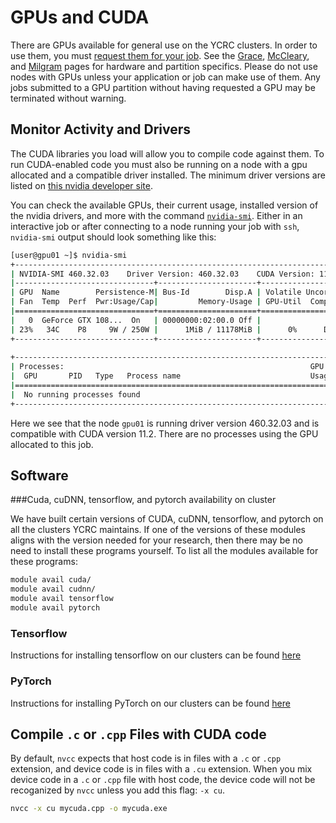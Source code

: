 # GPUs and CUDA

There are GPUs available for general use on the YCRC clusters. In order to use them, you must [request them for your job](/clusters-at-yale/job-scheduling/resource-requests/#request-gpus). See the [Grace](/clusters/grace), [McCleary](/clusters/mccleary), and [Milgram](/clusters/milgram) pages for hardware and partition specifics. Please do not use nodes with GPUs unless your application or job can make use of them. Any jobs submitted to a GPU partition without having requested a GPU may be terminated without warning.

## Monitor Activity and Drivers

The CUDA libraries you load will allow you to compile code against them. To run CUDA-enabled code you must also be running on a node with a gpu allocated and a compatible driver installed. The minimum driver versions are listed on [this nvidia developer site](https://docs.nvidia.com/deploy/cuda-compatibility/index.html).

You can check the available GPUs, their current usage, installed version of the nvidia drivers, and more with the command [`nvidia-smi`](https://developer.nvidia.com/nvidia-system-management-interface). Either in an interactive job or after connecting to a node running your job with `ssh`,  `nvidia-smi` output should look something like this:

``` bash
[user@gpu01 ~]$ nvidia-smi
+-----------------------------------------------------------------------------+
| NVIDIA-SMI 460.32.03    Driver Version: 460.32.03    CUDA Version: 11.2     |
|-------------------------------+----------------------+----------------------+
| GPU  Name        Persistence-M| Bus-Id        Disp.A | Volatile Uncorr. ECC |
| Fan  Temp  Perf  Pwr:Usage/Cap|         Memory-Usage | GPU-Util  Compute M. |
|===============================+======================+======================|
|   0  GeForce GTX 108...  On   | 00000000:02:00.0 Off |                  N/A |
| 23%   34C    P8     9W / 250W |      1MiB / 11178MiB |      0%      Default |
+-------------------------------+----------------------+----------------------+
                                                                               
+-----------------------------------------------------------------------------+
| Processes:                                                       GPU Memory |
|  GPU       PID   Type   Process name                             Usage      |
|=============================================================================|
|  No running processes found                                                 |
+-----------------------------------------------------------------------------+
```

Here we see that the node `gpu01` is running driver version 460.32.03 and is compatible with CUDA version 11.2. There are no processes using the GPU allocated to this job.

## Software

###Cuda, cuDNN, tensorflow, and pytorch availability on cluster

We have built certain versions of CUDA, cuDNN, tensorflow, and pytorch on all the clusters YCRC maintains. If one of the versions of these modules aligns with the version needed for your research, then there may be no need to install these programs yourself. To list all the modules available for these programs:

``` bash
module avail cuda/
module avail cudnn/
module avail tensorflow
module avail pytorch
```

### Tensorflow

Instructions for installing tensorflow on our clusters can be found [here](https://docs.ycrc.yale.edu/clusters-at-yale/guides/tensorflow/)


### PyTorch

Instructions for installing PyTorch on our clusters can be found [here](https://docs.ycrc.yale.edu/clusters-at-yale/guides/pytorch/)

## Compile `.c` or `.cpp` Files with CUDA code

By default, `nvcc` expects that host code is in files with a `.c` or `.cpp` extension, and device code is in files with a `.cu` extension. When you mix device code in a `.c` or `.cpp` file with host code, the device code will not be recoganized by `nvcc` unless you add this flag: `-x cu`.  

``` bash
nvcc -x cu mycuda.cpp -o mycuda.exe
```     
